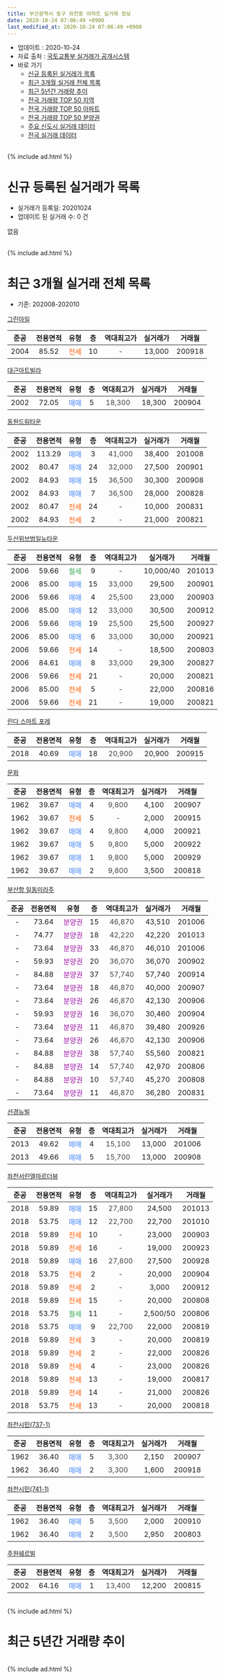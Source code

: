 ```yaml
---
title: 부산광역시 동구 좌천동 아파트 실거래 정보
date: 2020-10-24 07:06:49 +0900
last_modified_at: 2020-10-24 07:06:49 +0900
---
```


* 업데이트 : 2020-10-24
* 자료 출처 : [국토교통부 실거래가 공개시스템](http://rt.molit.go.kr)
* 바로 가기
    * [신규 등록된 실거래가 목록](#신규-등록된-실거래가-목록)
    * [최근 3개월 실거래 전체 목록](#최근-3개월-실거래-전체-목록)
    * [최근 5년간 거래량 추이](#최근-5년간-거래량-추이)
    * [전국 거래량 TOP 50 지역](https://inasie.github.io/apt-trade-info/최근-3개월-전국에서-가장-거래가-많이-발생한-지역)
    * [전국 거래량 TOP 50 아파트](https://inasie.github.io/apt-trade-info/최근-3개월-전국에서-가장-거래가-많이-발생한-아파트)
    * [전국 거래량 TOP 50 분양권](https://inasie.github.io/apt-trade-info/최근-3개월-전국에서-가장-거래가-많이-발생한-분양권)
    * [주요 신도시 실거래 데이터](https://inasie.github.io/apt-trade-info/주요-신도시)
    * [전국 실거래 데이터](https://inasie.github.io/apt-trade-info/전국)
<br>
{% include ad.html %}
<br>

# 신규 등록된 실거래가 목록
* 실거래가 등록일: 20201024
* 업데이트 된 실거래 수: 0 건

없음

<br>
{% include ad.html %}
<br>

# 최근 3개월 실거래 전체 목록
* 기준: 202008-202010


[그린아일](https://search.naver.com/search.naver?query=%EB%B6%80%EC%82%B0%EA%B4%91%EC%97%AD%EC%8B%9C+%EB%8F%99%EA%B5%AC+%EC%A2%8C%EC%B2%9C%EB%8F%99+%EA%B7%B8%EB%A6%B0%EC%95%84%EC%9D%BC)

|준공|전용면적|유형|층|역대최고가|실거래가|거래월|
|:---:|:---:|:---:|:---:|:---:|:---:|:---:|
|2004|85.52|<span style="color:#ff5a00">전세</span>|10|<span style="color:#444444">-</span>|13,000|200918|

[대근아트빌라](https://search.naver.com/search.naver?query=%EB%B6%80%EC%82%B0%EA%B4%91%EC%97%AD%EC%8B%9C+%EB%8F%99%EA%B5%AC+%EC%A2%8C%EC%B2%9C%EB%8F%99+%EB%8C%80%EA%B7%BC%EC%95%84%ED%8A%B8%EB%B9%8C%EB%9D%BC)

|준공|전용면적|유형|층|역대최고가|실거래가|거래월|
|:---:|:---:|:---:|:---:|:---:|:---:|:---:|
|2002|72.05|<span style="color:#4285f3">매매</span>|5|<span style="color:#444444">18,300</span>|18,300|200904|

[동원드림타운](https://search.naver.com/search.naver?query=%EB%B6%80%EC%82%B0%EA%B4%91%EC%97%AD%EC%8B%9C+%EB%8F%99%EA%B5%AC+%EC%A2%8C%EC%B2%9C%EB%8F%99+%EB%8F%99%EC%9B%90%EB%93%9C%EB%A6%BC%ED%83%80%EC%9A%B4)

|준공|전용면적|유형|층|역대최고가|실거래가|거래월|
|:---:|:---:|:---:|:---:|:---:|:---:|:---:|
|2002|113.29|<span style="color:#4285f3">매매</span>|3|<span style="color:#444444">41,000</span>|38,400|201008|
|2002|80.47|<span style="color:#4285f3">매매</span>|24|<span style="color:#444444">32,000</span>|27,500|200901|
|2002|84.93|<span style="color:#4285f3">매매</span>|15|<span style="color:#444444">36,500</span>|30,300|200908|
|2002|84.93|<span style="color:#4285f3">매매</span>|7|<span style="color:#444444">36,500</span>|28,000|200828|
|2002|80.47|<span style="color:#ff5a00">전세</span>|24|<span style="color:#444444">-</span>|10,000|200831|
|2002|84.93|<span style="color:#ff5a00">전세</span>|2|<span style="color:#444444">-</span>|21,000|200821|

[두산위브범일뉴타운](https://search.naver.com/search.naver?query=%EB%B6%80%EC%82%B0%EA%B4%91%EC%97%AD%EC%8B%9C+%EB%8F%99%EA%B5%AC+%EC%A2%8C%EC%B2%9C%EB%8F%99+%EB%91%90%EC%82%B0%EC%9C%84%EB%B8%8C%EB%B2%94%EC%9D%BC%EB%89%B4%ED%83%80%EC%9A%B4)

|준공|전용면적|유형|층|역대최고가|실거래가|거래월|
|:---:|:---:|:---:|:---:|:---:|:---:|:---:|
|2006|59.66|<span style="color:#34a853">월세</span>|9|<span style="color:#444444">-</span>|10,000/40|201013|
|2006|85.00|<span style="color:#4285f3">매매</span>|15|<span style="color:#444444">33,000</span>|29,500|200901|
|2006|59.66|<span style="color:#4285f3">매매</span>|4|<span style="color:#444444">25,500</span>|23,000|200903|
|2006|85.00|<span style="color:#4285f3">매매</span>|12|<span style="color:#444444">33,000</span>|30,500|200912|
|2006|59.66|<span style="color:#4285f3">매매</span>|19|<span style="color:#444444">25,500</span>|25,500|200927|
|2006|85.00|<span style="color:#4285f3">매매</span>|6|<span style="color:#444444">33,000</span>|30,000|200921|
|2006|59.66|<span style="color:#ff5a00">전세</span>|14|<span style="color:#444444">-</span>|18,500|200803|
|2006|84.61|<span style="color:#4285f3">매매</span>|8|<span style="color:#444444">33,000</span>|29,300|200827|
|2006|59.66|<span style="color:#ff5a00">전세</span>|21|<span style="color:#444444">-</span>|20,000|200821|
|2006|85.00|<span style="color:#ff5a00">전세</span>|5|<span style="color:#444444">-</span>|22,000|200816|
|2006|59.66|<span style="color:#ff5a00">전세</span>|21|<span style="color:#444444">-</span>|19,000|200821|

[린다 스마트 포레](https://search.naver.com/search.naver?query=%EB%B6%80%EC%82%B0%EA%B4%91%EC%97%AD%EC%8B%9C+%EB%8F%99%EA%B5%AC+%EC%A2%8C%EC%B2%9C%EB%8F%99+%EB%A6%B0%EB%8B%A4+%EC%8A%A4%EB%A7%88%ED%8A%B8+%ED%8F%AC%EB%A0%88)

|준공|전용면적|유형|층|역대최고가|실거래가|거래월|
|:---:|:---:|:---:|:---:|:---:|:---:|:---:|
|2018|40.69|<span style="color:#4285f3">매매</span>|18|<span style="color:#444444">20,900</span>|20,900|200915|

[문화](https://search.naver.com/search.naver?query=%EB%B6%80%EC%82%B0%EA%B4%91%EC%97%AD%EC%8B%9C+%EB%8F%99%EA%B5%AC+%EC%A2%8C%EC%B2%9C%EB%8F%99+%EB%AC%B8%ED%99%94)

|준공|전용면적|유형|층|역대최고가|실거래가|거래월|
|:---:|:---:|:---:|:---:|:---:|:---:|:---:|
|1962|39.67|<span style="color:#4285f3">매매</span>|4|<span style="color:#444444">9,800</span>|4,100|200907|
|1962|39.67|<span style="color:#ff5a00">전세</span>|5|<span style="color:#444444">-</span>|2,000|200915|
|1962|39.67|<span style="color:#4285f3">매매</span>|4|<span style="color:#444444">9,800</span>|4,000|200921|
|1962|39.67|<span style="color:#4285f3">매매</span>|5|<span style="color:#444444">9,800</span>|5,000|200922|
|1962|39.67|<span style="color:#4285f3">매매</span>|1|<span style="color:#444444">9,800</span>|5,000|200929|
|1962|39.67|<span style="color:#4285f3">매매</span>|2|<span style="color:#444444">9,800</span>|3,500|200818|

[부산항 일동미라주](https://search.naver.com/search.naver?query=%EB%B6%80%EC%82%B0%EA%B4%91%EC%97%AD%EC%8B%9C+%EB%8F%99%EA%B5%AC+%EC%A2%8C%EC%B2%9C%EB%8F%99+%EB%B6%80%EC%82%B0%ED%95%AD+%EC%9D%BC%EB%8F%99%EB%AF%B8%EB%9D%BC%EC%A3%BC)

|준공|전용면적|유형|층|역대최고가|실거래가|거래월|
|:---:|:---:|:---:|:---:|:---:|:---:|:---:|
|-|73.64|<span style="color:#9C11A5">분양권</span>|15|<span style="color:#444444">46,870</span>|43,510|201006|
|-|74.77|<span style="color:#9C11A5">분양권</span>|18|<span style="color:#444444">42,220</span>|42,220|201013|
|-|73.64|<span style="color:#9C11A5">분양권</span>|33|<span style="color:#444444">46,870</span>|46,010|201006|
|-|59.93|<span style="color:#9C11A5">분양권</span>|20|<span style="color:#444444">36,070</span>|36,070|200902|
|-|84.88|<span style="color:#9C11A5">분양권</span>|37|<span style="color:#444444">57,740</span>|57,740|200914|
|-|73.64|<span style="color:#9C11A5">분양권</span>|18|<span style="color:#444444">46,870</span>|40,000|200907|
|-|73.64|<span style="color:#9C11A5">분양권</span>|26|<span style="color:#444444">46,870</span>|42,130|200906|
|-|59.93|<span style="color:#9C11A5">분양권</span>|16|<span style="color:#444444">36,070</span>|30,460|200904|
|-|73.64|<span style="color:#9C11A5">분양권</span>|11|<span style="color:#444444">46,870</span>|39,480|200926|
|-|73.64|<span style="color:#9C11A5">분양권</span>|26|<span style="color:#444444">46,870</span>|42,130|200906|
|-|84.88|<span style="color:#9C11A5">분양권</span>|38|<span style="color:#444444">57,740</span>|55,560|200821|
|-|84.88|<span style="color:#9C11A5">분양권</span>|14|<span style="color:#444444">57,740</span>|42,970|200806|
|-|84.88|<span style="color:#9C11A5">분양권</span>|10|<span style="color:#444444">57,740</span>|45,270|200808|
|-|73.64|<span style="color:#9C11A5">분양권</span>|11|<span style="color:#444444">46,870</span>|36,280|200831|

[선경뉴빌](https://search.naver.com/search.naver?query=%EB%B6%80%EC%82%B0%EA%B4%91%EC%97%AD%EC%8B%9C+%EB%8F%99%EA%B5%AC+%EC%A2%8C%EC%B2%9C%EB%8F%99+%EC%84%A0%EA%B2%BD%EB%89%B4%EB%B9%8C)

|준공|전용면적|유형|층|역대최고가|실거래가|거래월|
|:---:|:---:|:---:|:---:|:---:|:---:|:---:|
|2013|49.62|<span style="color:#4285f3">매매</span>|4|<span style="color:#444444">15,100</span>|13,000|201006|
|2013|49.66|<span style="color:#4285f3">매매</span>|5|<span style="color:#444444">15,700</span>|13,000|200908|


<script async src="//pagead2.googlesyndication.com/pagead/js/adsbygoogle.js"></script>
<!-- 기본 -->
<ins class="adsbygoogle"
     style="display:block"
     data-ad-client="ca-pub-2446590836940007"
     data-ad-slot="1659523306"
     data-ad-format="auto"
     data-full-width-responsive="true"></ins>
<script>
(adsbygoogle = window.adsbygoogle || []).push({});
</script>


[좌천서린엘마르더뷰](https://search.naver.com/search.naver?query=%EB%B6%80%EC%82%B0%EA%B4%91%EC%97%AD%EC%8B%9C+%EB%8F%99%EA%B5%AC+%EC%A2%8C%EC%B2%9C%EB%8F%99+%EC%A2%8C%EC%B2%9C%EC%84%9C%EB%A6%B0%EC%97%98%EB%A7%88%EB%A5%B4%EB%8D%94%EB%B7%B0)

|준공|전용면적|유형|층|역대최고가|실거래가|거래월|
|:---:|:---:|:---:|:---:|:---:|:---:|:---:|
|2018|59.89|<span style="color:#4285f3">매매</span>|15|<span style="color:#444444">27,800</span>|24,500|201013|
|2018|53.75|<span style="color:#4285f3">매매</span>|12|<span style="color:#444444">22,700</span>|22,700|201010|
|2018|59.89|<span style="color:#ff5a00">전세</span>|10|<span style="color:#444444">-</span>|23,000|200903|
|2018|59.89|<span style="color:#ff5a00">전세</span>|16|<span style="color:#444444">-</span>|19,000|200923|
|2018|59.89|<span style="color:#4285f3">매매</span>|16|<span style="color:#444444">27,800</span>|27,500|200928|
|2018|53.75|<span style="color:#ff5a00">전세</span>|2|<span style="color:#444444">-</span>|20,000|200904|
|2018|59.89|<span style="color:#ff5a00">전세</span>|2|<span style="color:#444444">-</span>|3,000|200912|
|2018|59.89|<span style="color:#ff5a00">전세</span>|15|<span style="color:#444444">-</span>|20,000|200808|
|2018|53.75|<span style="color:#34a853">월세</span>|11|<span style="color:#444444">-</span>|2,500/50|200806|
|2018|53.75|<span style="color:#4285f3">매매</span>|9|<span style="color:#444444">22,700</span>|22,000|200819|
|2018|59.89|<span style="color:#ff5a00">전세</span>|3|<span style="color:#444444">-</span>|20,000|200819|
|2018|59.89|<span style="color:#ff5a00">전세</span>|2|<span style="color:#444444">-</span>|22,000|200826|
|2018|59.89|<span style="color:#ff5a00">전세</span>|4|<span style="color:#444444">-</span>|23,000|200826|
|2018|59.89|<span style="color:#ff5a00">전세</span>|13|<span style="color:#444444">-</span>|19,000|200817|
|2018|59.89|<span style="color:#ff5a00">전세</span>|14|<span style="color:#444444">-</span>|21,000|200826|
|2018|53.75|<span style="color:#ff5a00">전세</span>|13|<span style="color:#444444">-</span>|20,000|200818|

[좌천시민(737-1)](https://search.naver.com/search.naver?query=%EB%B6%80%EC%82%B0%EA%B4%91%EC%97%AD%EC%8B%9C+%EB%8F%99%EA%B5%AC+%EC%A2%8C%EC%B2%9C%EB%8F%99+%EC%A2%8C%EC%B2%9C%EC%8B%9C%EB%AF%BC%28737-1%29)

|준공|전용면적|유형|층|역대최고가|실거래가|거래월|
|:---:|:---:|:---:|:---:|:---:|:---:|:---:|
|1962|36.40|<span style="color:#4285f3">매매</span>|5|<span style="color:#444444">3,300</span>|2,150|200907|
|1962|36.40|<span style="color:#4285f3">매매</span>|2|<span style="color:#444444">3,300</span>|1,600|200918|

[좌천시민(741-1)](https://search.naver.com/search.naver?query=%EB%B6%80%EC%82%B0%EA%B4%91%EC%97%AD%EC%8B%9C+%EB%8F%99%EA%B5%AC+%EC%A2%8C%EC%B2%9C%EB%8F%99+%EC%A2%8C%EC%B2%9C%EC%8B%9C%EB%AF%BC%28741-1%29)

|준공|전용면적|유형|층|역대최고가|실거래가|거래월|
|:---:|:---:|:---:|:---:|:---:|:---:|:---:|
|1962|36.40|<span style="color:#4285f3">매매</span>|5|<span style="color:#444444">3,500</span>|2,000|200910|
|1962|36.40|<span style="color:#4285f3">매매</span>|2|<span style="color:#444444">3,500</span>|2,950|200803|

[주원쉐르빌](https://search.naver.com/search.naver?query=%EB%B6%80%EC%82%B0%EA%B4%91%EC%97%AD%EC%8B%9C+%EB%8F%99%EA%B5%AC+%EC%A2%8C%EC%B2%9C%EB%8F%99+%EC%A3%BC%EC%9B%90%EC%89%90%EB%A5%B4%EB%B9%8C)

|준공|전용면적|유형|층|역대최고가|실거래가|거래월|
|:---:|:---:|:---:|:---:|:---:|:---:|:---:|
|2002|64.16|<span style="color:#4285f3">매매</span>|1|<span style="color:#444444">13,400</span>|12,200|200815|


<br>
{% include ad.html %}
<br>

# 최근 5년간 거래량 추이


<div style="width:100%;">
    <canvas id="deal_progress" height="200"></canvas>
</div>

<script>
new Chart(document.getElementById("deal_progress"), {
    type: 'line',
    data: {
        labels: ['201510','201511','201512','201601','201602','201603','201604','201605','201606','201607','201608','201609','201610','201611','201612','201701','201702','201703','201704','201705','201706','201707','201708','201709','201710','201711','201712','201801','201802','201803','201804','201805','201806','201807','201808','201809','201810','201811','201812','201901','201902','201903','201904','201905','201906','201907','201908','201909','201910','201911','201912','202001','202002','202003','202004','202005','202006','202007','202008','202009','202010'],
        datasets: [{
            label: '매매',
            pointRadius: 1,
            data: [5, 2, 3, 4, 5, 8, 4, 4, 8, 5, 7, 10, 9, 6, 6, 3, 7, 5, 9, 6, 9, 9, 10, 7, 6, 16, 6, 6, 3, 6, 5, 11, 18, 12, 11, 9, 14, 6, 7, 4, 4, 1, 5, 24, 14, 10, 4, 3, 40, 43, 19, 13, 22, 20, 10, 20, 23, 17, 10, 25, 7],
            borderColor: "rgba(255, 201, 14, 1)",
            backgroundColor: "rgba(255, 201, 14, 0.5)",
            fill: false,
            lineTension: 0
        },{
            label: '전월세',
            pointRadius: 1,
            data: [1, 3, 2, 1, 2, 2, 2, 2, 1, 0, 1, 4, 3, 2, 2, 3, 3, 1, 2, 2, 6, 5, 1, 1, 4, 1, 1, 3, 3, 3, 3, 3, 6, 5, 17, 14, 13, 14, 9, 9, 1, 4, 6, 9, 4, 7, 2, 5, 11, 4, 2, 7, 6, 4, 4, 9, 5, 10, 14, 6, 1],
            borderColor: "rgba(0, 141, 185, 1)",
            backgroundColor: "rgba(0, 141, 185, 0.5)",
            fill: false,
            lineTension: 0
        }
        ]
    },
    options: {
        responsive: true,
        title: {
            display: false
        },
        tooltips: {
            mode: 'index',
            intersect: false
        },
        hover: {
            mode: 'nearest',
            intersect: true
        },
        scales: {
            xAxes: [{
                display: true,
                scaleLabel: {
                    display: true,
                    labelString: '년/월'
                }
            }],
            yAxes: [{
                display: true,
                ticks: {
                    suggestedMin: 0,
                },
                scaleLabel: {
                    display: true,
                    labelString: '실거래 수'
                }
            }]
        }
    }
});

</script>


<br>
{% include ad.html %}
<br>

